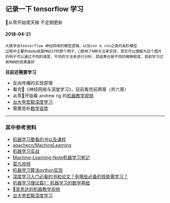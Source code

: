 ## 记录一下 tensorflow 学习
从零开始爬天梯
不定期更新

#### 2018-04-21
```
大致学会tensorflow 神经网络的模型逻辑，以及cnn & rnn之类的高阶模型
过程中主要的demo就是MNIST的那个例子，使用了N种方法来实现，其实可以理解为这个图片的例子可以通过不同的维度，不同的方法来进行分析，其结果也是不同的精确程度，目前学习过来RNN的效果最好
```
**目前还需要学习**

- 反向传播的实现原理
- 看完《神经网络与深度学习》，目前看完前两章（共六章）
- 从零开始看 andrew ng 的[机器教学视频](https://www.bilibili.com/video/av9912938/?p=2)
- [台大李宏毅深度学习](https://www.bilibili.com/video/av9770302/)
- 需要恶补[数学姿势](https://github.com/JustFollowUs/Machine-Learning)

---

### 其中参考资料
- [机器学习要看的书以及课程](https://github.com/JustFollowUs/Machine-Learning)
- [apachecn/MachineLearning](https://github.com/apachecn/MachineLearning)
- [机器学习实战](http://ml.apachecn.org/mlia/)
- [Machine-Learning-Note机器学习笔记](https://github.com/lcatro/Machine-Learning-Note)
- [莫凡视频](https://morvanzhou.github.io/tutorials/machine-learning/tensorflow/5-16-transfer-learning/)
- [机器学习算法python实现](https://github.com/lawlite19/MachineLearning_Python#%E6%9C%BA%E5%99%A8%E5%AD%A6%E4%B9%A0%E7%AE%97%E6%B3%95python%E5%AE%9E%E7%8E%B0)
- [深度学习入门必看的书和论文？有哪些必备的技能需学习？](https://www.zhihu.com/question/31785984)
- [机器学习理论篇1：机器学习的数学基础](https://zhuanlan.zhihu.com/p/25197792)
- [吴恩达的机器教学视频](https://www.bilibili.com/video/av9912938/?p=2)
- [台大李宏毅深度学习](https://www.bilibili.com/video/av9770302/)